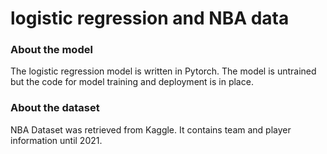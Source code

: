 # logistic regression and NBA data

### About the model

The logistic regression model is written in Pytorch. 
The model is untrained but the code for model training and deployment is in place.


### About the dataset

NBA Dataset was retrieved from Kaggle. It contains team and player information until 2021.
